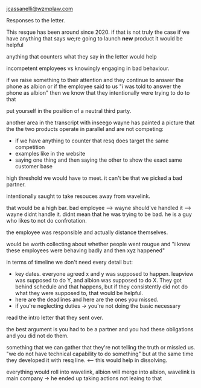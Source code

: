 jcassanelli@wzmplaw.com

Responses to the letter.

This resque has been around since 2020. if that is not truly the case if we have anything that says we;re going to launch **new** product it would be helpful

anything that counters what they say in the letter would help

incompetent employees vs knowingly engaging in bad behaviour.

if we raise something to their attention and they continue to answer the phone as albion or if the employee said to us "i was told to answer the phone as albion" then we know that they intentionally were trying to do to that

put yourself in the position of a neutral third party.

another area in the transcript with inseego wayne has painted a picture that the the two products operate in parallel and are not competing: 
- if we have anything to counter that resq does target the same competition
- examples like in the website
- saying one thing and then saying the other to show the exact same customer base

high threshold we would have to meet. it can't be that we picked a bad partner.

intentionally saught to take resouces away from wavelink.

that would be a high bar. bad employee --> wayne should've handled it --> wayne didnt handle it. didnt mean that he was trying to be bad. he is a guy who likes to not do confrotation.

the employee was responsible and actually distance themselves.

would be worth collecting about whether people went rougue and "i knew these employees were behaving badly and then xyz happened"

in terms of timeline we don't need every detail but:
- key dates. everyone agreed x and y was supposed to happen. leapview was supposed to do Y, and albion was supposed to do X. They got behind schedule and that happens, but if they consistently did not do what they were supposed to, that would be helpful.
- here are the deadlines and here are the ones you missed.
- if you're neglecting duties -> you're not doing the basic necessary 

read the intro letter that they sent over.

the best argument is you had to be a partner and you had these obligations and you did not do them.

something that we can gather that they're not telling the truth or missled us. "we do not have technical capability to do something" but at the same time they developed it with resq line. <-- this would help in dissolving.


everything would roll into wavelink, albion will merge into albion, wavelink is main company -> he ended up taking actions not leaing to that